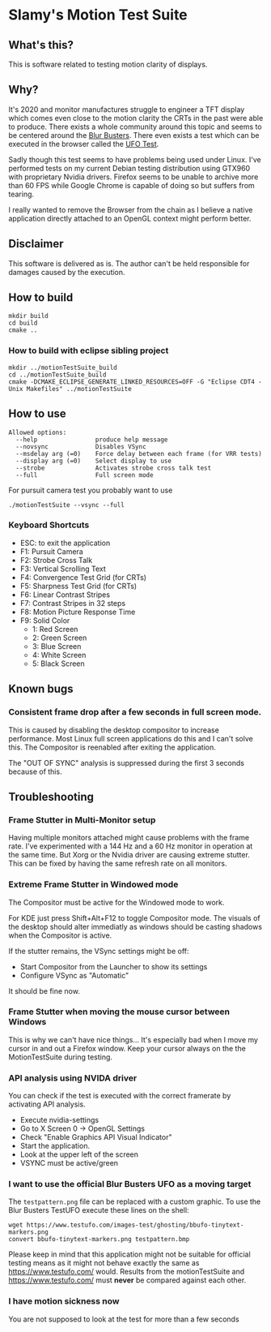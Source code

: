 # Slamy's Motion Test Suite

## What's this?

This is software related to testing motion clarity of displays.

## Why?

It's 2020 and monitor manufactures struggle to engineer a TFT display which comes even close to the motion clarity the CRTs in the past were able to produce.
There exists a whole community around this topic and seems to be centered around the [Blur Busters](https://blurbusters.com/).
There even exists a test which can be executed in the browser called the [UFO Test](https://www.testufo.com/).

Sadly though this test seems to have problems being used under Linux.
I've performed tests on my current Debian testing distribution using GTX960 with proprietary Nvidia drivers. Firefox seems to be unable to archive more than 60 FPS while Google Chrome is capable of doing so but suffers from tearing.

I really wanted to remove the Browser from the chain as I believe a native application directly attached to an OpenGL context might perform better.

## Disclaimer

This software is delivered as is. The author can't be held responsible for damages caused by the execution.

## How to build

	mkdir build
	cd build
	cmake ..

### How to build with eclipse sibling project

	mkdir ../motionTestSuite_build
	cd ../motionTestSuite_build
	cmake -DCMAKE_ECLIPSE_GENERATE_LINKED_RESOURCES=OFF -G "Eclipse CDT4 - Unix Makefiles" ../motionTestSuite

## How to use

    Allowed options:
      --help                produce help message
      --novsync             Disables VSync
      --msdelay arg (=0)    Force delay between each frame (for VRR tests)
      --display arg (=0)    Select display to use
      --strobe              Activates strobe cross talk test
      --full                Full screen mode

For pursuit camera test you probably want to use

    ./motionTestSuite --vsync --full

### Keyboard Shortcuts

* ESC: to exit the application
* F1: Pursuit Camera
* F2: Strobe Cross Talk
* F3: Vertical Scrolling Text
* F4: Convergence Test Grid (for CRTs)
* F5: Sharpness Test Grid (for CRTs)
* F6: Linear Contrast Stripes
* F7: Contrast Stripes in 32 steps
* F8: Motion Picture Response Time
* F9: Solid Color
    * 1: Red Screen
    * 2: Green Screen
    * 3: Blue Screen
    * 4: White Screen
    * 5: Black Screen


## Known bugs

### Consistent frame drop after a few seconds in full screen mode.

This is caused by disabling the desktop compositor to increase performance.
Most Linux full screen applications do this and I can't solve this.
The Compositor is reenabled after exiting the application.

The "OUT OF SYNC" analysis is suppressed during the first 3 seconds because of this.

## Troubleshooting

### Frame Stutter in Multi-Monitor setup

Having multiple monitors attached might cause problems with the frame rate.
I've experimented with a 144 Hz and a 60 Hz monitor in operation at the same time.
But Xorg or the Nvidia driver are causing extreme stutter. This can be fixed by having the same refresh rate on all monitors.

### Extreme Frame Stutter in Windowed mode

The Compositor must be active for the Windowed mode to work.

For KDE just press Shift+Alt+F12 to toggle Compositor mode.
The visuals of the desktop should alter immediatly as windows should be
casting shadows when the Compositor is active.

If the stutter remains, the VSync settings might be off:
* Start Compositor from the Launcher to show its settings
* Configure VSync as "Automatic"

It should be fine now.

### Frame Stutter when moving the mouse cursor between Windows

This is why we can't have nice things...
It's especially bad when I move my cursor in and out a Firefox window.
Keep your cursor always on the the MotionTestSuite during testing.

### API analysis using NVIDA driver

You can check if the test is executed with the correct framerate by activating API analysis.

* Execute nvidia-settings
* Go to X Screen 0 -> OpenGL Settings
* Check "Enable Graphics API Visual Indicator"
* Start the application.
* Look at the upper left of the screen
* VSYNC must be active/green

### I want to use the official Blur Busters UFO as a moving target

The `testpattern.png` file can be replaced with a custom graphic.
To use the Blur Busters TestUFO execute these lines on the shell:

	wget https://www.testufo.com/images-test/ghosting/bbufo-tinytext-markers.png
	convert bbufo-tinytext-markers.png testpattern.bmp

Please keep in mind that this application might not be suitable for official testing means
as it might not behave exactly the same as https://www.testufo.com/ would.
Results from the motionTestSuite and https://www.testufo.com/ must **never** be compared against each other.

### I have motion sickness now

You are not supposed to look at the test for more than a few seconds

